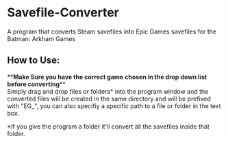 # Savefile-Converter
A program that converts Steam savefiles into Epic Games savefiles for the Batman: Arkham Games

## How to Use:
\*\***Make Sure you have the correct game chosen in the drop down list before converting**\*\*\
Simply drag and drop files or folders* into the program window and the converted files will be created in the same directory and will be prefixed with "EG_", you can also specifiy a specific path to a file or folder in the text box.

\*If you give the program a folder it'll convert all the savefiles inside that folder.
